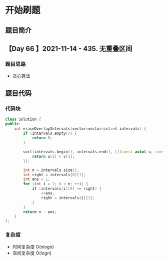 # 开始刷题

## 题目简介

【Day 66 】2021-11-14 - 435. 无重叠区间
-------------------


### 题目思路

+ 贪心算法

## 题目代码
### 代码块
``` c++
class Solution {
public:
    int eraseOverlapIntervals(vector<vector<int>>& intervals) {
        if (intervals.empty()) {
            return 0;
        }
        
        sort(intervals.begin(), intervals.end(), [](const auto& u, const auto& v) {
            return u[1] < v[1];
        });

        int n = intervals.size();
        int right = intervals[0][1];
        int ans = 1;
        for (int i = 1; i < n; ++i) {
            if (intervals[i][0] >= right) {
                ++ans;
                right = intervals[i][1];
            }
        }
        return n - ans;
    }
};

```
### 复杂度
+ 时间复杂度  O(nlogn)
+ 空间复杂度 O(logn)


